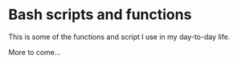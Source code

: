 # Bash scripts and functions

This is some of the functions and script I use in my day-to-day life.

More to come...
